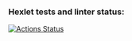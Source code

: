 ### Hexlet tests and linter status:
[![Actions Status](https://github.com/pkosarev/layout-designer-project-58/workflows/hexlet-check/badge.svg)](https://github.com/pkosarev/layout-designer-project-58/actions)